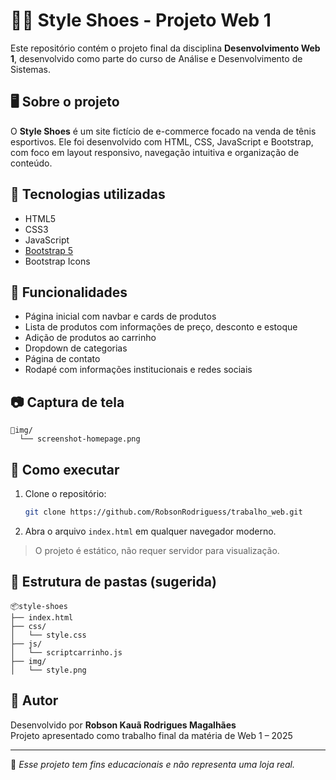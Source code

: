 
# 🏃‍♂️ Style Shoes - Projeto Web 1

Este repositório contém o projeto final da disciplina **Desenvolvimento Web 1**, desenvolvido como parte do curso de Análise e Desenvolvimento de Sistemas.

## 🖥️ Sobre o projeto

O **Style Shoes** é um site fictício de e-commerce focado na venda de tênis esportivos. Ele foi desenvolvido com HTML, CSS, JavaScript e Bootstrap, com foco em layout responsivo, navegação intuitiva e organização de conteúdo.

## 🔧 Tecnologias utilizadas

- HTML5  
- CSS3  
- JavaScript  
- [Bootstrap 5](https://getbootstrap.com/)  
- Bootstrap Icons

## 📌 Funcionalidades

- Página inicial com navbar e cards de produtos  
- Lista de produtos com informações de preço, desconto e estoque  
- Adição de produtos ao carrinho  
- Dropdown de categorias  
- Página de contato  
- Rodapé com informações institucionais e redes sociais

## 📷 Captura de tela

```
📂img/
  └── screenshot-homepage.png
```

## 🚀 Como executar

1. Clone o repositório:
   ```bash
   git clone https://github.com/RobsonRodriguess/trabalho_web.git
   ```
2. Abra o arquivo `index.html` em qualquer navegador moderno.

> O projeto é estático, não requer servidor para visualização.

## 📁 Estrutura de pastas (sugerida)

```
📦style-shoes
├── index.html
├── css/
│   └── style.css
├── js/
│   └── scriptcarrinho.js
├── img/
│   └── style.png
```

## 🙋 Autor

Desenvolvido por **Robson Kauã Rodrigues Magalhães**  
Projeto apresentado como trabalho final da matéria de Web 1 – 2025

---

📌 _Esse projeto tem fins educacionais e não representa uma loja real._
